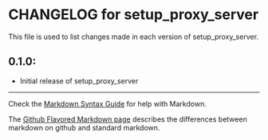 # CHANGELOG for setup_proxy_server

This file is used to list changes made in each version of setup_proxy_server.

## 0.1.0:

* Initial release of setup_proxy_server

- - -
Check the [Markdown Syntax Guide](http://daringfireball.net/projects/markdown/syntax) for help with Markdown.

The [Github Flavored Markdown page](http://github.github.com/github-flavored-markdown/) describes the differences between markdown on github and standard markdown.

